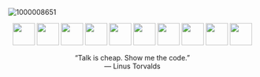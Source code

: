 ![1000008651](https://github.com/user-attachments/assets/a353c539-4d27-4686-aa2b-ef4aa7d5a81e)
</br>

<p align="center">
  <img src="https://github.com/user-attachments/assets/719e5f7f-83d8-4379-8fc3-d8608854f8f5" height="auto" width="45">
  <img src="https://github.com/user-attachments/assets/7eb5f684-a7bd-482a-b329-73bc85497b31" height="auto" width="45">
  <img src="https://github.com/user-attachments/assets/aa06b6dd-0802-499d-865f-f334685dde16" height="auto" width="45">
  <img src="https://github.com/user-attachments/assets/43c970e3-8b76-4f2b-bcfc-25fd9918f00b" height="auto" width="45">
  <img src="https://github.com/ImanMontajabi/ImanMontajabi/assets/52942515/bededbca-725f-4bf7-9749-1a07d887ca07" height="auto" width="45">
  <img src="https://github.com/ImanMontajabi/ImanMontajabi/assets/52942515/16a9db45-a8eb-4ae3-aec2-335c288cbc0d" height="auto" width="45">
  <img src="https://github.com/user-attachments/assets/838d486b-bdd1-40d0-9643-79cb741c58af" height="auto" width="45">
  <img src="https://github.com/user-attachments/assets/76016052-b002-4c5d-89e2-0d12a9d66a4c" height="auto" width="45">  
  <img src="https://github.com/user-attachments/assets/a72da488-d89f-4e40-820b-740fcbec1f71" height="auto" width="45">
  <img src="https://github.com/user-attachments/assets/697af594-6c74-4a6a-bbe1-56b59ec709ec" height="auto" width="45">
</p>

<p align="center">
  “Talk is cheap. Show me the code.”<br>
  — Linus Torvalds
</p>
